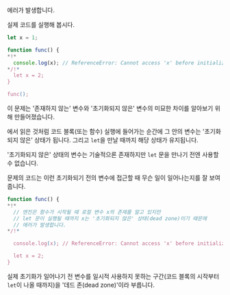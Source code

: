에러가 발생합니다.

실제 코드를 실행해 봅시다.

```js run
let x = 1;

function func() {
*!*
  console.log(x); // ReferenceError: Cannot access 'x' before initialization
*/!*
  let x = 2;
}

func();
```

이 문제는 '존재하지 않는' 변수와 '초기화되지 않은' 변수의 미묘한 차이를 알아보기 위해 만들어졌습니다.

[](info:closure)에서 읽은 것처럼 코드 블록(또는 함수) 실행에 들어가는 순간에 그 안의 변수는 '초기화되지 않은' 상태가 됩니다. 그리고 `let`을 만날 때까지 해당 상태가 유지됩니다.

'초기화되지 않은' 상태의 변수는 기술적으론 존재하지만 `let` 문을 만나기 전엔 사용할 수 없습니다.

문제의 코드는 이런 초기화되기 전의 변수에 접근할 때 무슨 일이 일어나는지를 잘 보여줍니다.

```js
function func() {
*!*
  // 엔진은 함수가 시작될 때 로컬 변수 x의 존재를 알고 있지만
  // let 문이 실행될 때까지 x는 '초기화되지 않은' 상태(dead zone)이기 때문에
  // 에러가 발생합니다.
*/!*

  console.log(x); // ReferenceError: Cannot access 'x' before initialization

  let x = 2;
}
```

실제 초기화가 일어나기 전 변수를 일시적 사용하지 못하는 구간(코드 블록의 시작부터 `let`이 나올 때까지)을 '데드 존(dead zone)'이라 부릅니다.

